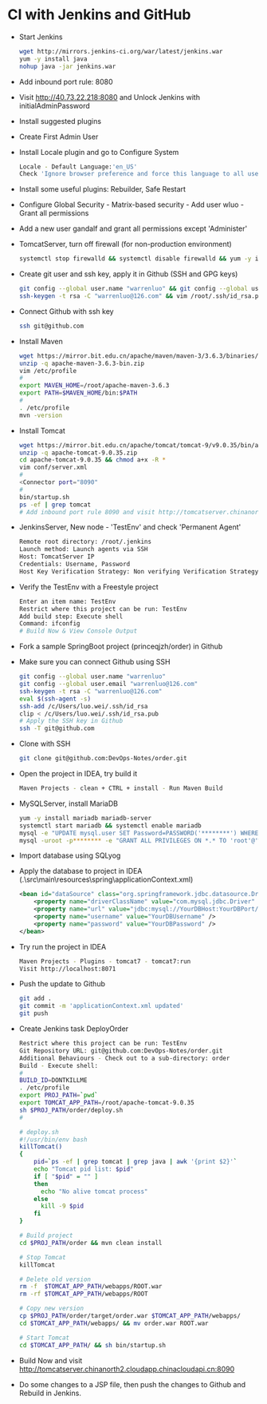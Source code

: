 # CI with Jenkins and GitHub

* Start Jenkins

  ```sh
  wget http://mirrors.jenkins-ci.org/war/latest/jenkins.war
  yum -y install java
  nohup java -jar jenkins.war
  ```

* Add inbound port rule: 8080

* Visit http://40.73.22.218:8080 and Unlock Jenkins with initialAdminPassword

* Install suggested plugins

* Create First Admin User

* Install Locale plugin and go to Configure System

  ```sh
  Locale - Default Language:'en_US'
  Check 'Ignore browser preference and force this language to all users'
  ```

* Install some useful plugins: Rebuilder, Safe Restart

* Configure Global Security - Matrix-based security - Add user wluo - Grant all permissions

* Add a new user gandalf and grant all permissions except 'Administer'

* TomcatServer, turn off firewall (for non-production environment)

  ```sh
  systemctl stop firewalld && systemctl disable firewalld && yum -y install git java-1.8.0-openjdk-devel
  ```

* Create git user and ssh key, apply it in Github (SSH and GPG keys)

  ```sh
  git config --global user.name "warrenluo" && git config --global user.email "warrenluo@126.com"
  ssh-keygen -t rsa -C "warrenluo@126.com" && vim /root/.ssh/id_rsa.pub
  ```

* Connect Github with ssh key

  ```sh
  ssh git@github.com
  ```

* Install Maven

  ```sh
  wget https://mirror.bit.edu.cn/apache/maven/maven-3/3.6.3/binaries/apache-maven-3.6.3-bin.zip
  unzip -q apache-maven-3.6.3-bin.zip
  vim /etc/profile
  #
  export MAVEN_HOME=/root/apache-maven-3.6.3
  export PATH=$MAVEN_HOME/bin:$PATH
  #
  . /etc/profile
  mvn -version
  ```

* Install Tomcat

  ```sh
  wget https://mirror.bit.edu.cn/apache/tomcat/tomcat-9/v9.0.35/bin/apache-tomcat-9.0.35.zip
  unzip -q apache-tomcat-9.0.35.zip
  cd apache-tomcat-9.0.35 && chmod a+x -R *
  vim conf/server.xml
  #
  <Connector port="8090"
  #
  bin/startup.sh
  ps -ef | grep tomcat
  # Add inbound port rule 8090 and visit http://tomcatserver.chinanorth2.cloudapp.chinacloudapi.cn:8090
  ```

* JenkinsServer, New node - 'TestEnv' and check 'Permanent Agent'

  ```sh
  Remote root directory: /root/.jenkins
  Launch method: Launch agents via SSH
  Host: TomcatServer IP
  Credentials: Username, Password
  Host Key Verification Strategy: Non verifying Verification Strategy
  ```

* Verify the TestEnv with a Freestyle project

  ```sh
  Enter an item name: TestEnv
  Restrict where this project can be run: TestEnv
  Add build step: Execute shell
  Command: ifconfig
  # Build Now & View Console Output
  ```

* Fork a sample SpringBoot project (princeqjzh/order) in Github

* Make sure you can connect Github using SSH

  ```sh
  git config --global user.name "warrenluo"
  git config --global user.email "warrenluo@126.com"
  ssh-keygen -t rsa -C "warrenluo@126.com"
  eval $(ssh-agent -s)
  ssh-add /c/Users/luo.wei/.ssh/id_rsa
  clip < /c/Users/luo.wei/.ssh/id_rsa.pub
  # Apply the SSH key in Github
  ssh -T git@github.com
  ```

* Clone with SSH

  ```sh
  git clone git@github.com:DevOps-Notes/order.git
  ```

* Open the project in IDEA, try build it

  ```sh
  Maven Projects - clean + CTRL + install - Run Maven Build
  ```

* MySQLServer, install MariaDB

  ```sh
  yum -y install mariadb mariadb-server
  systemctl start mariadb && systemctl enable mariadb
  mysql -e "UPDATE mysql.user SET Password=PASSWORD('********') WHERE user='root'" && mysql -e 'FLUSH PRIVILEGES'
  mysql -uroot -p******** -e "GRANT ALL PRIVILEGES ON *.* TO 'root'@'%' IDENTIFIED BY '********' WITH GRANT OPTION"
  ```

* Import database using SQLyog

* Apply the database to project in IDEA (.\src\main\resources\spring\applicationContext.xml)

  ```xml
  <bean id="dataSource" class="org.springframework.jdbc.datasource.DriverManagerDataSource">
      <property name="driverClassName" value="com.mysql.jdbc.Driver" />
      <property name="url" value="jdbc:mysql://YourDBHost:YourDBPort/order?autoReconnect=true&amp;useUnicode=true&amp;characterEncoding=UTF-8" />
      <property name="username" value="YourDBUsername" />
      <property name="password" value="YourDBPassword" />
  </bean>
  ```

* Try run the project in IDEA

  ```sh
  Maven Projects - Plugins - tomcat7 - tomcat7:run
  Visit http://localhost:8071
  ```

* Push the update to Github

  ```sh
  git add .
  git commit -m 'applicationContext.xml updated'
  git push
  ```

* Create Jenkins task DeployOrder

  ```sh
  Restrict where this project can be run: TestEnv
  Git Repository URL: git@github.com:DevOps-Notes/order.git
  Additional Behaviours - Check out to a sub-directory: order
  Build - Execute shell:
  #
  BUILD_ID=DONTKILLME
  . /etc/profile
  export PROJ_PATH=`pwd`
  export TOMCAT_APP_PATH=/root/apache-tomcat-9.0.35
  sh $PROJ_PATH/order/deploy.sh
  #

  # deploy.sh
  #!/usr/bin/env bash
  killTomcat()
  {
      pid=`ps -ef | grep tomcat | grep java | awk '{print $2}'`
      echo "Tomcat pid list: $pid"
      if [ "$pid" = "" ]
      then
        echo "No alive tomcat process"
      else
        kill -9 $pid
      fi
  }

  # Build project
  cd $PROJ_PATH/order && mvn clean install

  # Stop Tomcat
  killTomcat

  # Delete old version
  rm -f  $TOMCAT_APP_PATH/webapps/ROOT.war
  rm -rf $TOMCAT_APP_PATH/webapps/ROOT

  # Copy new version
  cp $PROJ_PATH/order/target/order.war $TOMCAT_APP_PATH/webapps/
  cd $TOMCAT_APP_PATH/webapps/ && mv order.war ROOT.war

  # Start Tomcat
  cd $TOMCAT_APP_PATH/ && sh bin/startup.sh
  ```

* Build Now and visit http://tomcatserver.chinanorth2.cloudapp.chinacloudapi.cn:8090

* Do some changes to a JSP file, then push the changes to Github and Rebuild in Jenkins.